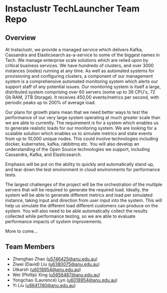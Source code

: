 # Instaclustr TechLauncher Team Repo
## Overview
At Instaclustr, we provide a managed service which delivers Kafka, Cassandra and Elasticsearch as-a-service to some of the biggest names in Tech. We manage enterprise scale solutions which are relied upon by critical business services.
We have hundreds of clusters, and over 3000 instances (nodes) running at any time. As well as automated systems for provisioning and configuring clusters, a component of our management system is a comprehensive automated monitoring system which alerts our support staff of any potential issues. Our monitoring system is itself a large, distributed system comprising over 60 servers (some up to 36 CPU's, 72 Gb RAM, 2TB Storage). It receives 450,00 events/metrics per second, with periodic peaks up to 200% of average load.

Our plans for growth plans mean that we need better ways to test the performance of our very large system operating at much greater scale than we are able to currently. The requirement is for a system which enables us to generate realistic loads for our monitoring system. We are looking for a scalable solution which enables us to simulate metrics and state events from up to 10,000 unique nodes. This could involve technologies including docker, kubernetes, kafka, rabbitmq etc. You will also develop an understanding of the Open Source technologies we support, including Cassandra, Kafka, and Elasticsearch.

Emphasis will be put on the ability to quickly and automatically stand up, and tear down the test environment in cloud environments for performance tests.

The largest challenges of the project will be the orchestration of the multiple servers that will be required to generate the required load.
Ideally, the system will be able to generate different metrics and load per simulated instance, taking input and direction from user input into the system. This will help us simulate the different load different customers can produce on the system. You will also need to be able automatically collect the results collected while performance testing, so we are able to evaluate performance impacts of system improvements.

More to come...


## Team Members
- Zhenghao Zhao (u5746425@anu.edu.au)
- Ziwei (David) Liu (u6380075@anu.edu.au)
- Utkarsh (u6018954@anu.edu.au)
- Wei (Phillip) Xing (u5656487@anu.edu.au)
- Yongchao (Laurence) Lyn (u6018954@anu.edu.au)
- Yi Liu (u6641740@anu.edu.au)
